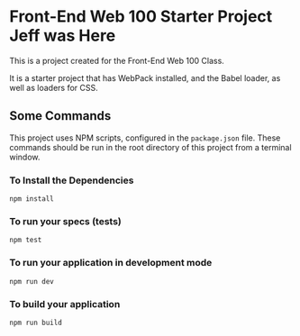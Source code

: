 # Front-End Web 100 Starter Project Jeff was Here

This is a project created for the Front-End Web 100 Class.

It is a starter project that has WebPack installed, and the Babel loader, as well as loaders for CSS.

## Some Commands

This project uses NPM scripts, configured in the `package.json` file.
These commands should be run in the root directory of this project from a terminal window.

### To Install the Dependencies

`npm install`

### To run your specs (tests)

`npm test`

### To run your application in development mode

`npm run dev`

### To build your application

`npm run build`

